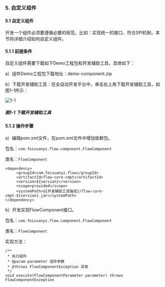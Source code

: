 ### 5. 自定义组件

#### 5.1 自定义组件

开发一个组件必须要遵循必要的规范，比如：实现统一的接口、符合SPI机制，本节将详细介绍如何自定义组件。

#### 5.1.1 前提条件

自定义组件需要下载如下Demo工程包和开发辅助工具，具体如下：

a）组件Demo工程包下载地址：demo-component.zip

b）下载开发辅助工具：在全自动开发平台中，单击右上角下载开发辅助工具，如图1-1所示：

![1-1](https://www.feisuanyz.com/fsimage/gj-image/gj_0000_img.png)

##### 图1-1 下载开发辅助工具

#### 5.1.2 操作步骤

a）编辑pom.xml文件，在pom.xml文件中增加依赖包。

包名：` com.feisuanyz.flow.component.FlowComponent `

类名：` FlowComponent `

```
<dependency>
     <groupId>com.feisuanyz.flow</groupId>
     <artifactId>flow-core-cmpt</artifactId>
     <version>${version}</version>
     <scope>provided</scope>
     <systemPath>${开发辅助工具路径}/flow-core-cmpt-${version}.jar</systemPath>
</dependency>
```

b）开发实现FlowComponent接口。

包名：` com.feisuanyz.flow.component.FlowComponent `

类名：` FlowComponent `

实现方法：

```
/**
 * 执行组件
 * @param parameter 组件参数
 * @throws FlowComponentException 异常
 */
void execute(FlowComponentParameter parameter) throws FlowComponentException
```
